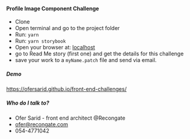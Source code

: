 #### Profile Image Component Challenge ####
* Clone
* Open terminal and go to the project folder
* Run: `yarn`
* Run: `yarn storybook`
* Open your browser at: [localhost](http://localhost:9009/)
* go to Read Me story (first one) and get the details for this challenge
* save your work to a `myName.patch` file and send via email.

##### Demo #####
https://ofersarid.github.io/front-end-challenges/

##### Who do I talk to? #####

* Ofer Sarid - front end architect @Recongate
* ofer@recongate.com
* 054-4771042

